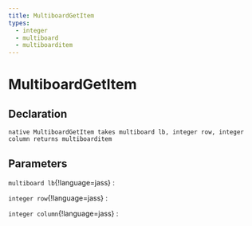 ```yaml
---
title: MultiboardGetItem
types:
  - integer
  - multiboard
  - multiboarditem
---
```


# MultiboardGetItem

## Declaration

```jass
native MultiboardGetItem takes multiboard lb, integer row, integer column returns multiboarditem
```

## Parameters
`multiboard lb`{!language=jass}
: 

`integer row`{!language=jass}
: 

`integer column`{!language=jass}
: 
